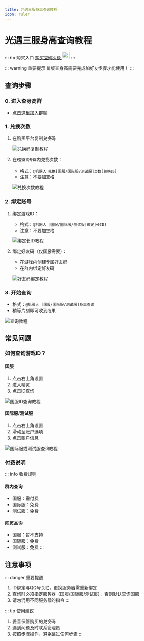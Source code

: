```yaml
---
title: 光遇三服身高查询教程
icon: ruler
---
```


# 光遇三服身高查询教程

::: tip 购买入口
[购买查询次数 <img width="25" height="25" src="/assets/image/height/miao.png"/>](https://c.fakamiao.top/shopDetail/6tXptH "点击跳转发卡喵")
:::

::: warning 重要提示
新版查身高需要完成加好友步骤才能使用！
:::

## 查询步骤

### 0. 进入查身高群

- [点击这里加入群聊](https://qm.qq.com/q/lUROHjyASs)

### 1. 兑换次数

1. 在购买平台复制兑换码

   ![兑换码复制教程](/assets/image/height/code.png)

2. 在`❗查身高专群`内兑换次数：
   - 格式：`@机器人 兑换[国服/国际服/测试服]次数[兑换码]`
   - 注意：不要加空格

   ![兑换次数教程](/assets/image/height/redeem.jpg)

### 2. 绑定账号

1. 绑定游戏ID：
   - 格式：`@机器人 [国服/国际服/测试服]绑定[长ID]`
   - 注意：不要加空格

   ![绑定长ID教程](/assets/image/height/1.png)

2. 绑定好友码（仅国服需要）：
   - 在游戏内创建专属好友码
   - 在群内绑定好友码

   ![好友码绑定教程](/assets/image/height/2.png)

### 3. 开始查询

- 格式：`@机器人 [国服/国际服/测试服]身高查询`
- 稍等片刻即可收到结果

![查询教程](/assets/image/height/3.png)

## 常见问题

### 如何查询游戏ID？

#### 国服
1. 点击右上角设置
2. 进入精灵
3. 点击ID查询

![国服ID查询教程](/assets/image/height/11.png)

#### 国际服/测试服
1. 点击右上角设置
2. 滑动至账户选项
3. 点击账户信息

![国际服或测试服查询教程](/assets/image/height/15.png)

### 付费说明

::: info 收费规则
#### 群内查询
- 国服：需付费
- 国际服：免费
- 测试服：免费

#### 网页查询
- 国服：暂不支持
- 国际服：免费
- 测试服：免费
:::

## 注意事项

::: danger 重要提醒
1. ID绑定与QQ号关联，更换服务器需重新绑定
2. 查询时必须指定服务器（国服/国际服/测试服），否则默认查询国服
3. 请勿混用不同服务器的指令
:::

::: tip 使用建议
1. 妥善保管购买的兑换码
2. 遇到问题及时联系管理员
3. 按照步骤操作，避免跳过任何步骤
:::
